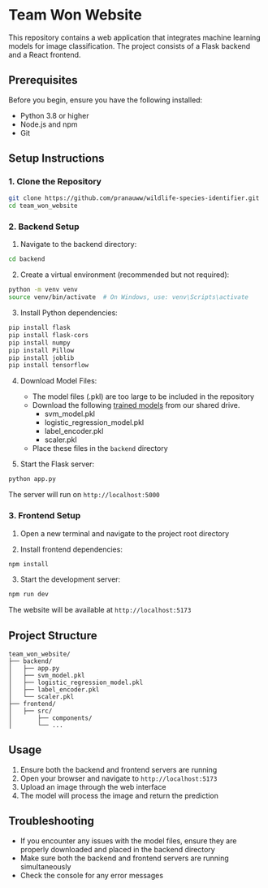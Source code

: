 # Team Won Website

This repository contains a web application that integrates machine learning models for image classification. The project consists of a Flask backend and a React frontend.

## Prerequisites

Before you begin, ensure you have the following installed:
- Python 3.8 or higher
- Node.js and npm
- Git

## Setup Instructions

### 1. Clone the Repository
```bash
git clone https://github.com/pranauww/wildlife-species-identifier.git
cd team_won_website
```

### 2. Backend Setup

1. Navigate to the backend directory:
```bash
cd backend
```

2. Create a virtual environment (recommended but not required):
```bash
python -m venv venv
source venv/bin/activate  # On Windows, use: venv\Scripts\activate
```

3. Install Python dependencies:
```bash
pip install flask
pip install flask-cors
pip install numpy
pip install Pillow
pip install joblib
pip install tensorflow
```

4. Download Model Files:
   - The model files (.pkl) are too large to be included in the repository
   - Download the following [trained models](https://drive.google.com/drive/u/0/folders/14Trgbjr6yKJC4dIYobDeo1w65l0gDyEi) from our shared drive.
     - svm_model.pkl
     - logistic_regression_model.pkl
     - label_encoder.pkl
     - scaler.pkl
   - Place these files in the `backend` directory

5. Start the Flask server:
```bash
python app.py
```
The server will run on `http://localhost:5000`

### 3. Frontend Setup

1. Open a new terminal and navigate to the project root directory

2. Install frontend dependencies:
```bash
npm install
```

3. Start the development server:
```bash
npm run dev
```
The website will be available at `http://localhost:5173`

## Project Structure

```
team_won_website/
├── backend/
│   ├── app.py
│   ├── svm_model.pkl
│   ├── logistic_regression_model.pkl
│   ├── label_encoder.pkl
│   └── scaler.pkl
├── frontend/
│   ├── src/
│       ├── components/
│       └── ...
```

## Usage

1. Ensure both the backend and frontend servers are running
2. Open your browser and navigate to `http://localhost:5173`
3. Upload an image through the web interface
4. The model will process the image and return the prediction

## Troubleshooting

- If you encounter any issues with the model files, ensure they are properly downloaded and placed in the backend directory
- Make sure both the backend and frontend servers are running simultaneously
- Check the console for any error messages
